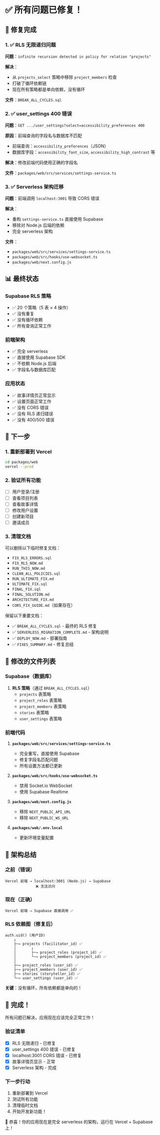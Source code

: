 # ✅ 所有问题已修复！

## 🎉 修复完成

### 1. ✅ RLS 无限递归问题
**问题**：`infinite recursion detected in policy for relation "projects"`

**解决**：
- 从 `projects_select` 策略中移除 `project_members` 检查
- 打破了循环依赖链
- 现在所有策略都是单向依赖，没有循环

**文件**：`BREAK_ALL_CYCLES.sql`

### 2. ✅ user_settings 400 错误
**问题**：`GET .../user_settings?select=accessibility_preferences 400`

**原因**：前端查询的字段名与数据库不匹配
- 前端查询：`accessibility_preferences`（JSON）
- 数据库字段：`accessibility_font_size`, `accessibility_high_contrast` 等

**解决**：修改前端代码使用正确的字段名

**文件**：`packages/web/src/services/settings-service.ts`

### 3. ✅ Serverless 架构迁移
**问题**：前端调用 `localhost:3001` 导致 CORS 错误

**解决**：
- 重构 `settings-service.ts` 直接使用 Supabase
- 移除对 Node.js 后端的依赖
- 完全 serverless 架构

**文件**：
- `packages/web/src/services/settings-service.ts`
- `packages/web/src/hooks/use-websocket.ts`
- `packages/web/next.config.js`

## 📊 最终状态

### Supabase RLS 策略
- ✅ 20 个策略（5 表 × 4 操作）
- ✅ 没有重复
- ✅ 没有循环依赖
- ✅ 所有查询正常工作

### 前端架构
- ✅ 完全 serverless
- ✅ 直接使用 Supabase SDK
- ✅ 不依赖 Node.js 后端
- ✅ 字段名与数据库匹配

### 应用状态
- ✅ 故事详情页正常显示
- ✅ 设置页面正常工作
- ✅ 没有 CORS 错误
- ✅ 没有 RLS 递归错误
- ✅ 没有 400/500 错误

## 🚀 下一步

### 1. 重新部署到 Vercel

```bash
cd packages/web
vercel --prod
```

### 2. 验证所有功能

- [ ] 用户登录/注册
- [ ] 查看项目列表
- [ ] 查看故事详情
- [ ] 修改用户设置
- [ ] 创建新项目
- [ ] 邀请成员

### 3. 清理文档

可以删除以下临时修复文档：
- `FIX_RLS_ERRORS.sql`
- `FIX_RLS_NOW.md`
- `RUN_THIS_NOW.md`
- `CLEAN_ALL_POLICIES.sql`
- `RUN_ULTIMATE_FIX.md`
- `ULTIMATE_FIX.sql`
- `FINAL_FIX.sql`
- `FINAL_SOLUTION.md`
- `ARCHITECTURE_FIX.md`
- `CORS_FIX_GUIDE.md`（如果存在）

保留以下重要文档：
- ✅ `BREAK_ALL_CYCLES.sql` - 最终的 RLS 修复
- ✅ `SERVERLESS_MIGRATION_COMPLETE.md` - 架构说明
- ✅ `DEPLOY_NOW.md` - 部署指南
- ✅ `FIXES_SUMMARY.md` - 修复总结

## 📝 修改的文件列表

### Supabase（数据库）
1. **RLS 策略**（通过 `BREAK_ALL_CYCLES.sql`）
   - `projects` 表策略
   - `project_roles` 表策略
   - `project_members` 表策略
   - `stories` 表策略
   - `user_settings` 表策略

### 前端代码
1. **`packages/web/src/services/settings-service.ts`**
   - 完全重写，直接使用 Supabase
   - 修复字段名匹配问题
   - 所有设置方法都已更新

2. **`packages/web/src/hooks/use-websocket.ts`**
   - 禁用 Socket.io WebSocket
   - 使用 Supabase Realtime

3. **`packages/web/next.config.js`**
   - 移除 `NEXT_PUBLIC_API_URL`
   - 移除 `NEXT_PUBLIC_WS_URL`

4. **`packages/web/.env.local`**
   - 更新环境变量配置

## 🎯 架构总结

### 之前（错误）
```
Vercel 前端 → localhost:3001 (Node.js) → Supabase
              ❌ 无法访问
```

### 现在（正确）
```
Vercel 前端 → Supabase 直接调用 ✅
```

### RLS 依赖图（修复后）
```
auth.uid() (用户ID)
    ↓
    ├─→ projects (facilitator_id) ✅
    │       ↓
    │       ├─→ project_roles (project_id) ✅
    │       └─→ project_members (project_id) ✅
    │
    ├─→ project_roles (user_id) ✅
    ├─→ project_members (user_id) ✅
    ├─→ stories (storyteller_id) ✅
    └─→ user_settings (user_id) ✅
```

**关键**：没有循环，所有依赖都是单向的！

## 🎉 完成！

所有问题已解决，应用现在应该完全正常工作！

### 验证清单
- [x] RLS 无限递归 - 已修复
- [x] user_settings 400 错误 - 已修复
- [x] localhost:3001 CORS 错误 - 已修复
- [x] 故事详情页显示 - 正常
- [x] Serverless 架构 - 完成

### 下一步行动
1. 重新部署到 Vercel
2. 测试所有功能
3. 清理临时文档
4. 开始开发新功能！

🚀 恭喜！你的应用现在是完全 serverless 的架构，运行在 Vercel + Supabase 上！
